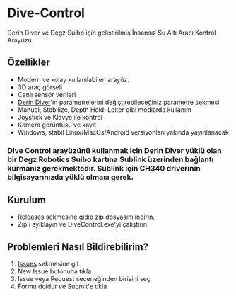 # Dive-Control
Derin Diver ve Degz Suibo için geliştirilmiş İnsansız Su Altı Aracı Kontrol Arayüzü

## Özellikler
- Modern ve kolay kullanılabilen arayüz.
- 3D araç görseli
- Canlı sensör verileri
- [Derin Diver](https://github.com/degzrobotics/Derin-Diver)'ın parametrelerini değiştirebileceğiniz parametre sekmesi
- Manuel, Stabilize, Depth Hold, Loiter gibi modlarda kullanım
- Joystick ve Klavye ile kontrol
- Kamera görüntüsü ve kayıt
- Windows, stabil Linux/MacOs/Android versiyonları yakında yayınlanacak

### Dive Control arayüzünü kullanmak için Derin Diver yüklü olan bir Degz Robotics Suibo kartına Sublink üzerinden bağlantı kurmanız gerekmektedir. Sublink için CH340 driverının bilgisayarınızda yüklü olması gerek.

## Kurulum
- [Releases](https://github.com/degzrobotics/Dive-Control/releases/latest) sekmesine gidip zip dosyasını indirin.
- Zip'i ayıklayın ve DiveControl.exe'yi çalıştırın.

## Problemleri Nasıl Bildirebilirim?

1. [Issues](https://github.com/degzrobotics/Dive-Control/issues) sekmesine git.
2. New Issue butonuna tıkla
3. Issue veya Request seçeneğinden birisini seç
4. Formu doldur ve Submit'e tıkla
